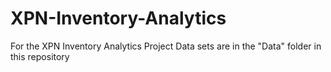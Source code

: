 # XPN-Inventory-Analytics
For the XPN Inventory Analytics Project
Data sets are in the "Data" folder in this repository
